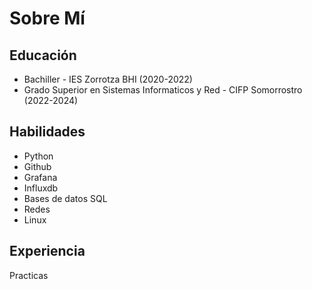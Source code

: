 # Sobre Mí

## Educación 
- Bachiller - IES Zorrotza BHI (2020-2022)
- Grado Superior en Sistemas Informaticos y Red - CIFP Somorrostro (2022-2024)

## Habilidades
- Python
- Github
- Grafana
- Influxdb
- Bases de datos SQL
- Redes
- Linux

## Experiencia
Practicas